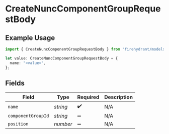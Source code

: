 # CreateNuncComponentGroupRequestBody

## Example Usage

```typescript
import { CreateNuncComponentGroupRequestBody } from "firehydrant/models/operations";

let value: CreateNuncComponentGroupRequestBody = {
  name: "<value>",
};
```

## Fields

| Field              | Type               | Required           | Description        |
| ------------------ | ------------------ | ------------------ | ------------------ |
| `name`             | *string*           | :heavy_check_mark: | N/A                |
| `componentGroupId` | *string*           | :heavy_minus_sign: | N/A                |
| `position`         | *number*           | :heavy_minus_sign: | N/A                |